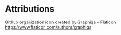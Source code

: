 # Attributions

Github organization icon created by Graphiqa - Flaticon
https://www.flaticon.com/authors/graphiqa

